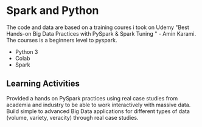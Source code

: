 # Spark and Python
The code and data are based on a training coures i took on Udemy "Best Hands-on Big Data Practices with PySpark & Spark Tuning
" - Amin Karami.
The courses is a beginners level to pyspark.
- Python 3
- Colab
- Spark

## Learning Activities
Provided a hands on PySpark practices using real case studies from academia and industry to be able to work interactively with massive data.
Build simple to advanced Big Data applications for different types of data (volume, variety, veracity) through real case studies.
